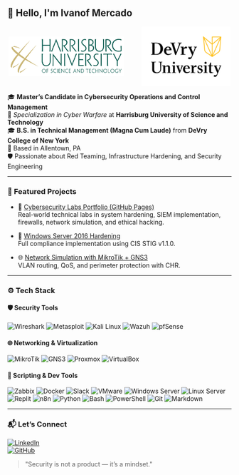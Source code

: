 ## 👋 Hello, I'm Ivanof Mercado

<div style="display: flex; justify-content: center; align-items: center; flex-wrap: wrap; gap: 40px;">
  <img src="assets/images/hu-logo.png" alt="Harrisburg University" width="260" />
  <img src="assets/images/devry-university-logo.png" alt="DeVry University" width="200" />
</div>

🎓 **Master’s Candidate in Cybersecurity Operations and Control Management**  
🔬 *Specialization in Cyber Warfare* at **Harrisburg University of Science and Technology**  
🎓 **B.S. in Technical Management (Magna Cum Laude)** from **DeVry College of New York**  
📍 Based in Allentown, PA  
🛡️ Passionate about Red Teaming, Infrastructure Hardening, and Security Engineering

---

### 🧪 Featured Projects

- 🔐 [Cybersecurity Labs Portfolio (GitHub Pages)](https://ivanofmg.github.io/cybersecurity-labs-ivanof/)  
  Real-world technical labs in system hardening, SIEM implementation, firewalls, network simulation, and ethical hacking.

- 🧩 [Windows Server 2016 Hardening](https://github.com/ivanofmg/cybersecurity-labs-ivanof/tree/main/01-windows-hardening-stig)  
  Full compliance implementation using CIS STIG v1.1.0.

- 🌐 [Network Simulation with MikroTik + GNS3](https://github.com/ivanofmg/cybersecurity-labs-ivanof/tree/main/04-mikrotik-gns3-simulation)  
  VLAN routing, QoS, and perimeter protection with CHR.

---

### ⚙️ Tech Stack

#### 🛡️ Security Tools
![Wireshark](https://img.shields.io/badge/Wireshark-1679A7?logo=wireshark&logoColor=white&style=for-the-badge)
![Metasploit](https://img.shields.io/badge/Metasploit-003545?logo=metasploit&logoColor=white&style=for-the-badge)
![Kali Linux](https://img.shields.io/badge/Kali_Linux-268BBD?logo=kalilinux&logoColor=white&style=for-the-badge)
![Wazuh](https://img.shields.io/badge/Wazuh-00539C?logo=wazuh&logoColor=white&style=for-the-badge)
![pfSense](https://img.shields.io/badge/pfSense-333A41?logo=pfsense&logoColor=white&style=for-the-badge)

#### 🌐 Networking & Virtualization
![MikroTik](https://img.shields.io/badge/MikroTik-E11837?logo=mikrotik&logoColor=white&style=for-the-badge)
![GNS3](https://img.shields.io/badge/GNS3-2F8DCE?logo=gns3&logoColor=white&style=for-the-badge)
![Proxmox](https://img.shields.io/badge/Proxmox-E57000?logo=proxmox&logoColor=white&style=for-the-badge)
![VirtualBox](https://img.shields.io/badge/VirtualBox-183A61?logo=virtualbox&logoColor=white&style=for-the-badge)

#### 🧠 Scripting & Dev Tools
![Zabbix](https://img.shields.io/badge/Zabbix-E11837?logo=zabbix&logoColor=white&style=for-the-badge)
![Docker](https://img.shields.io/badge/Docker-2496ED?logo=docker&logoColor=white&style=for-the-badge)
![Slack](https://img.shields.io/badge/Slack-4A154B?logo=slack&logoColor=white&style=for-the-badge)
![VMware](https://img.shields.io/badge/VMware-607078?logo=vmware&logoColor=white&style=for-the-badge)
![Windows Server](https://img.shields.io/badge/Windows_Server-0078D6?logo=windows&logoColor=white&style=for-the-badge)
![Linux Server](https://img.shields.io/badge/Linux_Server-FCC624?logo=linux&logoColor=black&style=for-the-badge)
![Replit](https://img.shields.io/badge/Replit-667881?logo=replit&logoColor=white&style=for-the-badge)
![n8n](https://img.shields.io/badge/n8n-E9155E?logo=n8n&logoColor=white&style=for-the-badge)
![Python](https://img.shields.io/badge/Python-3776AB?logo=python&logoColor=white&style=for-the-badge)
![Bash](https://img.shields.io/badge/Bash-4EAA25?logo=gnu-bash&logoColor=white&style=for-the-badge)
![PowerShell](https://img.shields.io/badge/PowerShell-5391FE?logo=powershell&logoColor=white&style=for-the-badge)
![Git](https://img.shields.io/badge/Git-F05032?logo=git&logoColor=white&style=for-the-badge)
![Markdown](https://img.shields.io/badge/Markdown-000000?logo=markdown&logoColor=white&style=for-the-badge)

---

### 📬 Let’s Connect

[![LinkedIn](https://img.shields.io/badge/LinkedIn-blue?logo=linkedin&style=flat-square)](https://linkedin.com/in/ivanof)  
[![GitHub](https://img.shields.io/badge/GitHub-ivanofmg-black?logo=github&style=flat-square)](https://github.com/ivanofmg)

> "Security is not a product — it’s a mindset."
